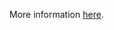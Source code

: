 More information [here](https://docs.paloaltonetworks.com/content/techdocs/en_US/prisma/prisma-cloud/prisma-cloud-code-security-policy-reference/kubernetes-policies/kubernetes-policy-index/no-serviceaccountnode-should-have-impersonate-permissions-for-groupsusersservice-accounts.html).
